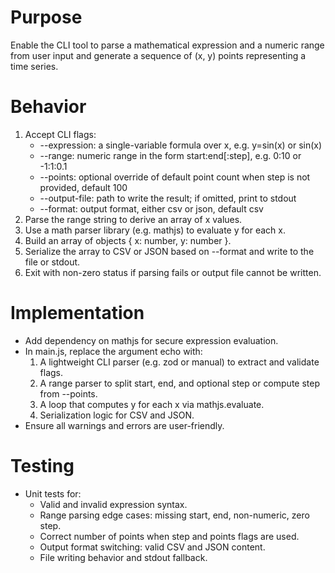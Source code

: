 # Purpose
Enable the CLI tool to parse a mathematical expression and a numeric range from user input and generate a sequence of (x, y) points representing a time series.

# Behavior
1. Accept CLI flags:
   - --expression: a single-variable formula over x, e.g. y=sin(x) or sin(x)
   - --range: numeric range in the form start:end[:step], e.g. 0:10 or -1:1:0.1
   - --points: optional override of default point count when step is not provided, default 100
   - --output-file: path to write the result; if omitted, print to stdout
   - --format: output format, either csv or json, default csv
2. Parse the range string to derive an array of x values.
3. Use a math parser library (e.g. mathjs) to evaluate y for each x.
4. Build an array of objects { x: number, y: number }.
5. Serialize the array to CSV or JSON based on --format and write to the file or stdout.
6. Exit with non-zero status if parsing fails or output file cannot be written.

# Implementation
- Add dependency on mathjs for secure expression evaluation.
- In main.js, replace the argument echo with:
  1. A lightweight CLI parser (e.g. zod or manual) to extract and validate flags.
  2. A range parser to split start, end, and optional step or compute step from --points.
  3. A loop that computes y for each x via mathjs.evaluate.
  4. Serialization logic for CSV and JSON.
- Ensure all warnings and errors are user-friendly.

# Testing
- Unit tests for:
  - Valid and invalid expression syntax.
  - Range parsing edge cases: missing start, end, non-numeric, zero step.
  - Correct number of points when step and points flags are used.
  - Output format switching: valid CSV and JSON content.
  - File writing behavior and stdout fallback.
